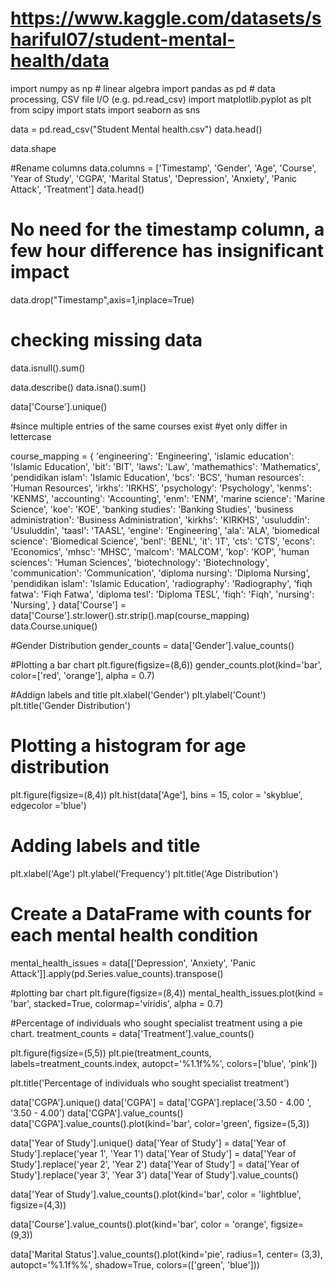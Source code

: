 # https://www.kaggle.com/datasets/shariful07/student-mental-health/data

import numpy as np # linear algebra
import pandas as pd # data processing, CSV file I/O (e.g. pd.read_csv)
import matplotlib.pyplot as plt
from scipy import stats
import seaborn as sns

data = pd.read_csv("Student Mental health.csv")
data.head()

data.shape

#Rename columns
data.columns = ['Timestamp', 'Gender', 'Age', 'Course', 
                'Year of Study', 'CGPA', 'Marital Status', 
                'Depression', 'Anxiety', 'Panic Attack', 'Treatment']
data.head()

# No need for the timestamp column, a few hour difference has insignificant impact
data.drop("Timestamp",axis=1,inplace=True)

# checking missing data
data.isnull().sum()

data.describe()
data.isna().sum()

data['Course'].unique()

#since multiple entries of the same courses exist
#yet only differ in lettercase

course_mapping = {
    'engineering': 'Engineering',
    'islamic education': 'Islamic Education',
    'bit': 'BIT',
    'laws': 'Law',
    'mathemathics': 'Mathematics',
    'pendidikan islam': 'Islamic Education',
    'bcs': 'BCS',
    'human resources': 'Human Resources',
    'irkhs': 'IRKHS',
    'psychology': 'Psychology',
    'kenms': 'KENMS',
    'accounting': 'Accounting',
    'enm': 'ENM',
    'marine science': 'Marine Science',
    'koe': 'KOE',
    'banking studies': 'Banking Studies',
    'business administration': 'Business Administration',
    'kirkhs': 'KIRKHS',
    'usuluddin': 'Usuluddin',
    'taasl': 'TAASL',
    'engine': 'Engineering',
    'ala': 'ALA',
    'biomedical science': 'Biomedical Science',
    'benl': 'BENL',
    'it': 'IT',
    'cts': 'CTS',
    'econs': 'Economics',
    'mhsc': 'MHSC',
    'malcom': 'MALCOM',
    'kop': 'KOP',
    'human sciences': 'Human Sciences',
    'biotechnology': 'Biotechnology',
    'communication': 'Communication',
    'diploma nursing': 'Diploma Nursing',
    'pendidikan islam': 'Islamic Education',
    'radiography': 'Radiography',
    'fiqh fatwa': 'Fiqh Fatwa',
    'diploma tesl': 'Diploma TESL',
    'fiqh': 'Fiqh',
    'nursing': 'Nursing',
}
data['Course'] = data['Course'].str.lower().str.strip().map(course_mapping)
data.Course.unique()



#Gender Distribution
gender_counts = data['Gender'].value_counts()

#Plotting a bar chart
plt.figure(figsize=(8,6))
gender_counts.plot(kind='bar', color=['red', 'orange'], alpha = 0.7)

#Addign labels and title
plt.xlabel('Gender')
plt.ylabel('Count')
plt.title('Gender Distribution')



# Plotting a histogram for age distribution
plt.figure(figsize=(8,4))
plt.hist(data['Age'], bins = 15, color = 'skyblue', edgecolor ='blue')

# Adding labels and title
plt.xlabel('Age')
plt.ylabel('Frequency')
plt.title('Age Distribution')


# Create a DataFrame with counts for each mental health condition
mental_health_issues = data[['Depression', 'Anxiety', 'Panic Attack']].apply(pd.Series.value_counts).transpose()

#plotting bar chart
plt.figure(figsize=(8,4))
mental_health_issues.plot(kind = 'bar', stacked=True, colormap='viridis', alpha = 0.7)


#Percentage of individuals who sought specialist treatment using a pie chart. 
treatment_counts = data['Treatment'].value_counts()

plt.figure(figsize=(5,5))
plt.pie(treatment_counts, labels=treatment_counts.index, autopct='%1.1f%%', colors=['blue', 'pink'])

plt.title('Percentage of individuals who sought specialist treatment')


data['CGPA'].unique()
data['CGPA'] = data['CGPA'].replace('3.50 - 4.00 ', '3.50 - 4.00')
data['CGPA'].value_counts()
data['CGPA'].value_counts().plot(kind='bar', color='green', figsize=(5,3))


data['Year of Study'].unique()
data['Year of Study'] = data['Year of Study'].replace('year 1', 'Year 1')
data['Year of Study'] = data['Year of Study'].replace('year 2', 'Year 2')
data['Year of Study'] = data['Year of Study'].replace('year 3', 'Year 3')
data['Year of Study'].value_counts()

data['Year of Study'].value_counts().plot(kind='bar', color = 'lightblue', figsize=(4,3))


data['Course'].value_counts().plot(kind='bar', color = 'orange', figsize=(9,3))

data['Marital Status'].value_counts().plot(kind='pie', radius=1, center= (3,3), autopct='%1.1f%%', shadow=True, colors=(['green', 'blue']))

